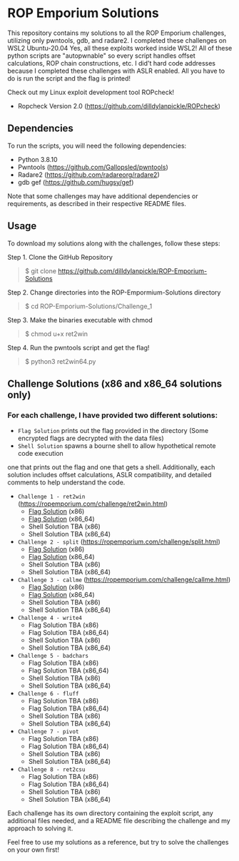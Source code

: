 # ROP Emporium Solutions

This repository contains my solutions to all the ROP Emporium challenges, utilizing only pwntools, gdb, and radare2. I completed these challenges on WSL2 Ubuntu-20.04 Yes, all these exploits worked inside WSL2! All of these python scripts are "autopwnable" so every script handles offset calculations, ROP chain constructions, etc. I did't hard code addresses because I completed these challenges with ASLR enabled. All you have to do is run the script and the flag is printed!

Check out my Linux exploit development tool ROPcheck!
 - Ropcheck Version 2.0 (https://github.com/dilldylanpickle/ROPcheck)

## Dependencies

To run the scripts, you will need the following dependencies:
- Python 3.8.10
- Pwntools (https://github.com/Gallopsled/pwntools)
- Radare2 (https://github.com/radareorg/radare2)
- gdb gef (https://github.com/hugsy/gef)

Note that some challenges may have additional dependencies or requirements, as described in their respective README files.

## Usage

To download my solutions along with the challenges, follow these steps:

Step 1. Clone the GitHub Repository
> $ git clone https://github.com/dilldylanpickle/ROP-Emporium-Solutions

Step 2. Change directories into the ROP-Empormium-Solutions directory
> $ cd ROP-Emporium-Solutions/Challenge_1

Step 3. Make the binaries executable with chmod
> $ chmod u+x ret2win

Step 4. Run the pwntools script and get the flag!
> $ python3 ret2win64.py

## Challenge Solutions (x86 and x86_64 solutions only)
### For each challenge, I have provided two different solutions: 
- `Flag Solution` prints out the flag provided in the directory (Some encrypted flags are decrypted with the data files)
- `Shell Solution` spawns a bourne shell to allow hypothetical remote code execution

one that prints out the flag and one that gets a shell. Additionally, each solution includes offset calculations, ASLR compatibility, and detailed comments to help understand the code.

- `Challenge 1 - ret2win` (https://ropemporium.com/challenge/ret2win.html)
  - [Flag Solution](https://github.com/dilldylanpickle/ROP-Emporium-Solutions/blob/main/Challenge_1/ret2win32.py) (x86)
  - [Flag Solution](https://github.com/dilldylanpickle/ROP-Emporium-Solutions/blob/main/Challenge_1/ret2win64.py) (x86_64)
  - Shell Solution TBA (x86)
  - Shell Solution TBA (x86_64)
- `Challenge 2 - split` (https://ropemporium.com/challenge/split.html)
  - [Flag Solution](https://github.com/dilldylanpickle/ROP-Emporium-Solutions/blob/main/Challenge_2/split32.py) (x86)
  - [Flag Solution](https://github.com/dilldylanpickle/ROP-Emporium-Solutions/blob/main/Challenge_2/split64.py) (x86_64)
  - Shell Solution TBA (x86)
  - Shell Solution TBA (x86_64)
- `Challenge 3 - callme` (https://ropemporium.com/challenge/callme.html)
  - [Flag Solution](https://github.com/dilldylanpickle/ROP-Emporium-Solutions/blob/main/Challenge_3/callme32.py) (x86)
  - [Flag Solution](https://github.com/dilldylanpickle/ROP-Emporium-Solutions/blob/main/Challenge_3/callme64.py) (x86_64)
  - Shell Solution TBA (x86)
  - Shell Solution TBA (x86_64)
- `Challenge 4 - write4`
  - Flag Solution TBA (x86)
  - Flag Solution TBA (x86_64)
  - Shell Solution TBA (x86)
  - Shell Solution TBA (x86_64)
- `Challenge 5 - badchars`
  - Flag Solution TBA (x86)
  - Flag Solution TBA (x86_64)
  - Shell Solution TBA (x86)
  - Shell Solution TBA (x86_64)
- `Challenge 6 - fluff`
  - Flag Solution TBA (x86)
  - Flag Solution TBA (x86_64)
  - Shell Solution TBA (x86)
  - Shell Solution TBA (x86_64)
- `Challenge 7 - pivot`
  - Flag Solution TBA (x86)
  - Flag Solution TBA (x86_64)
  - Shell Solution TBA (x86)
  - Shell Solution TBA (x86_64)
- `Challenge 8 - ret2csu`
  - Flag Solution TBA (x86)
  - Flag Solution TBA (x86_64)
  - Shell Solution TBA (x86)
  - Shell Solution TBA (x86_64)

Each challenge has its own directory containing the exploit script, any additional files needed, and a README file describing the challenge and my approach to solving it.

Feel free to use my solutions as a reference, but try to solve the challenges on your own first!
